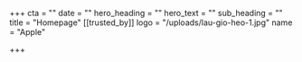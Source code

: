 +++
cta = ""
date = ""
hero_heading = ""
hero_text = ""
sub_heading = ""
title = "Homepage"
[[trusted_by]]
logo = "/uploads/lau-gio-heo-1.jpg"
name = "Apple"

+++
